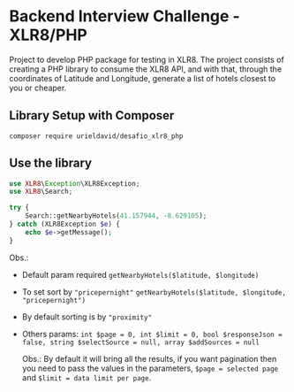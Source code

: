 # Backend Interview Challenge - XLR8/PHP
Project to develop PHP package for testing in XLR8. The project consists of creating a PHP library to consume the XLR8 API, and with that, through the coordinates of Latitude and Longitude, generate a list of hotels closest to you or cheaper.

## Library Setup with Composer
```shell
composer require urieldavid/desafio_xlr8_php
```

## Use the library

```php
use XLR8\Exception\XLR8Exception;
use XLR8\Search;

try {
    Search::getNearbyHotels(41.157944, -8.629105);
} catch (XLR8Exception $e) {
    echo $e->getMessage();
}
```

Obs.:
- Default param required `getNearbyHotels($latitude, $longitude)`
- To set sort by `"pricepernight"` `getNearbyHotels($latitude, $longitude, "pricepernight")`
- By default sorting is by `"proximity"`
- Others params: `int $page = 0, int $limit = 0, bool $responseJson = false, string $selectSource = null, array $addSources = null`

  Obs.: By default it will bring all the results, if you want pagination then you need to pass the values ​​in the parameters, `$page = selected page` and `$limit = data limit per page`.
